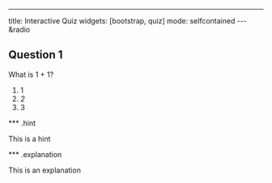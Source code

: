 ---
title: Interactive Quiz
widgets: [bootstrap, quiz]
mode: selfcontained
--- &radio

## Question 1

What is 1 + 1?

1. 1 
2. _2_
3. 3

*** .hint

This is a hint

*** .explanation

This is an explanation
